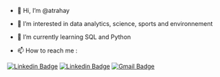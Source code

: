 - 👋 Hi, I’m @atrahay
  
- 👀 I’m interested in data analytics, science, sports and environnement

- 🌱 I’m currently learning SQL and Python

- 📫 How to reach me : 

[![Linkedin Badge](https://img.shields.io/badge/-LinkedIn-blue?style=flat-square&logo=Linkedin&logoColor=white&link=https://www.linkedin.com/in/aurelie-trahay/)](https://www.linkedin.com/in/aurelie-trahay/)
[![Linkedin Badge](https://img.shields.io/badge/-LinkedIn-blue?style=flat-square&logo=Linkedin&logoColor=white&link=https://www.linkedin.com/in/aurelie-trahay/)](https://www.linkedin.com/in/aurelietrahay/)
[![Gmail Badge](https://img.shields.io/badge/-Gmail-d14836?style=flat-square&logo=Gmail&logoColor=white&link=mail@aurelie.trahay@gmail.com)](mailto:mail@aurelie.trahay@gmail.com)

<!---
atrahay/atrahay is a ✨ special ✨ repository because its `README.md` (this file) appears on your GitHub profile.
You can click the Preview link to take a look at your changes.
--->
